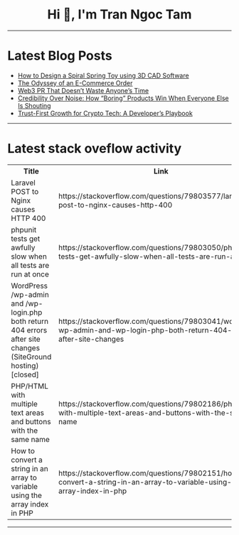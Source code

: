 <h1 align="center">Hi 👋, I'm Tran Ngoc Tam</h1>

---

# Latest Blog Posts 
<!-- BLOG-POST-LIST:START -->
- [How to Design a Spiral Spring Toy using 3D CAD Software](https://dev.to/julia970/how-to-design-a-spiral-spring-toy-using-3d-cad-software-15jo)
- [The Odyssey of an E-Commerce Order](https://dev.to/bias/the-odyssey-of-an-e-commerce-order-o09)
- [Web3 PR That Doesn’t Waste Anyone’s Time](https://dev.to/sonia_bobrik_1939cdddd79d/web3-pr-that-doesnt-waste-anyones-time-5be)
- [Credibility Over Noise: How “Boring” Products Win When Everyone Else Is Shouting](https://dev.to/sonia_bobrik_1939cdddd79d/credibility-over-noise-how-boring-products-win-when-everyone-else-is-shouting-5g11)
- [Trust-First Growth for Crypto Tech: A Developer’s Playbook](https://dev.to/sonia_bobrik_1939cdddd79d/trust-first-growth-for-crypto-tech-a-developers-playbook-5gh)
<!-- BLOG-POST-LIST:END -->

---

# Latest stack oveflow activity
<table>
  <tr><th>Title</th><th>Link</th></tr>
  <!-- STACKOVERFLOW:START --><tr><td>Laravel POST to Nginx causes HTTP 400</td><td>https://stackoverflow.com/questions/79803577/laravel-post-to-nginx-causes-http-400</td></tr><tr><td>phpunit tests get awfully slow when all tests are run at once</td><td>https://stackoverflow.com/questions/79803050/phpunit-tests-get-awfully-slow-when-all-tests-are-run-at-once</td></tr><tr><td>WordPress /wp-admin and /wp-login.php both return 404 errors after site changes &lpar;SiteGround hosting&rpar; [closed]</td><td>https://stackoverflow.com/questions/79803041/wordpress-wp-admin-and-wp-login-php-both-return-404-errors-after-site-changes</td></tr><tr><td>PHP/HTML with multiple text areas and buttons with the same name</td><td>https://stackoverflow.com/questions/79802186/php-html-with-multiple-text-areas-and-buttons-with-the-same-name</td></tr><tr><td>How to convert a string in an array to variable using the array index in PHP</td><td>https://stackoverflow.com/questions/79802151/how-to-convert-a-string-in-an-array-to-variable-using-the-array-index-in-php</td></tr><!-- STACKOVERFLOW:END -->
</table>

---



